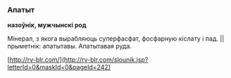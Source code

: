 ### Апатыт
**назоўнік, мужчынскі род**

Мінерал, з якога вырабляюць суперфасфат, фосфарную кіслату і пад. || прыметнік: апатытавы. Апатытавая руда.

<a rel="author">[http://rv-blr.com/](http://rv-blr.com/slounik.jsp?letterId=0&maskId=0&pageId=242)</a>
